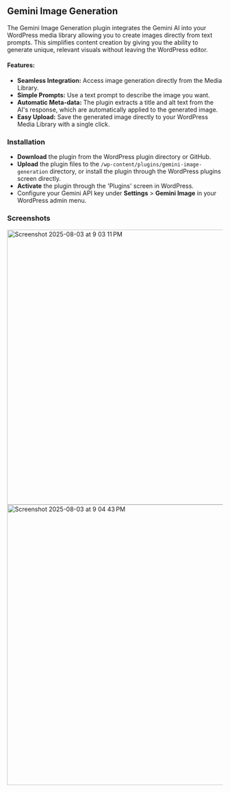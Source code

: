 ## Gemini Image Generation

The Gemini Image Generation plugin integrates the Gemini AI into your WordPress media library allowing you to create images directly from text prompts. This simplifies content creation by giving you the ability to generate unique, relevant visuals without leaving the WordPress editor.

#### Features:

-   **Seamless Integration:** Access image generation directly from the Media Library.
-   **Simple Prompts:** Use a text prompt to describe the image you want.
-   **Automatic Meta-data:** The plugin extracts a title and alt text from the AI's response, which are automatically applied to the generated image.
-   **Easy Upload:** Save the generated image directly to your WordPress Media Library with a single click.

### Installation

-   **Download** the plugin from the WordPress plugin directory or GitHub.
-   **Upload** the plugin files to the `/wp-content/plugins/gemini-image-generation` directory, or install the plugin through the WordPress plugins screen directly.
-   **Activate** the plugin through the 'Plugins' screen in WordPress.
-   Configure your Gemini API key under **Settings** > **Gemini Image** in your WordPress admin menu.

### Screenshots

<img width="933" height="642" alt="Screenshot 2025-08-03 at 9 03 11 PM" src="https://github.com/user-attachments/assets/e25755a5-d87c-44a1-892e-97784b2bae74" />

<img width="1401" height="655" alt="Screenshot 2025-08-03 at 9 04 43 PM" src="https://github.com/user-attachments/assets/0061b5a7-4012-4ad0-a18d-c818d1d53813" />
